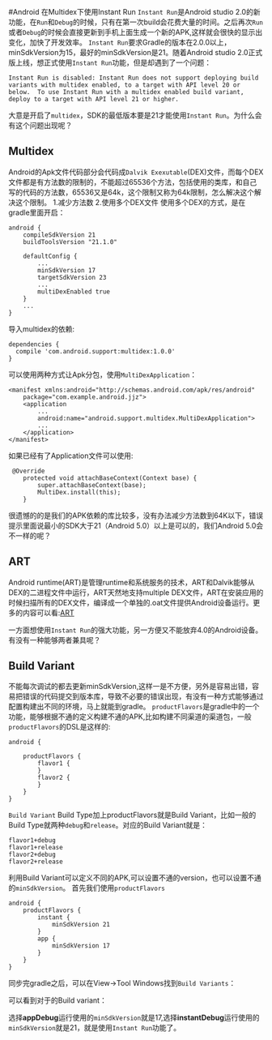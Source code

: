 #Android 在Multidex下使用Instant Run
`Instant Run`是Android studio 2.0的新功能，在`Run`和`Debug`的时候，只有在第一次build会花费大量的时间。之后再次`Run`或者`Debug`的时候会直接更新到手机上面生成一个新的APK,这样就会很快的显示出变化，加快了开发效率。
`Instant Run`要求Gradle的版本在2.0.0以上，minSdkVersion为15，最好的minSdkVersion是21。随着Android studio 2.0正式版上线，想正式使用`Instant Run`功能，但是却遇到了一个问题：
```
Instant Run is disabled: Instant Run does not support deploying build variants with multidex enabled, to a target with API level 20 or below.  To use Instant Run with a multidex enabled build variant, deploy to a target with API level 21 or higher.
```
大意是开启了`multidex`，SDK的最低版本要是21才能使用`Instant Run`。为什么会有这个问题出现呢？

## Multidex
Android的Apk文件代码部分会代码成`Dalvik Exexutable`(DEX)文件，而每个DEX文件都是有方法数的限制的，不能超过65536个方法，包括使用的类库，和自己写的代码的方法数，65536又是64k，这个限制又称为64k限制，怎么解决这个解决这个限制。
	1.减少方法数
	2.使用多个DEX文件
使用多个DEX的方式，是在gradle里面开启：
```
android {
    compileSdkVersion 21
    buildToolsVersion "21.1.0"

    defaultConfig {
        ...
        minSdkVersion 17
        targetSdkVersion 23
        ...
        multiDexEnabled true
    }
    ...
}

```
导入multidex的依赖:
```
dependencies {
  compile 'com.android.support:multidex:1.0.0'
}
```
可以使用两种方式让Apk分包，使用`MultiDexApplication`：
```
<manifest xmlns:android="http://schemas.android.com/apk/res/android"
    package="com.example.android.jjz">
    <application
        ...
        android:name="android.support.multidex.MultiDexApplication">
        ...
    </application>
</manifest>
```
如果已经有了Application文件可以使用:
```
 @Override
    protected void attachBaseContext(Context base) {
        super.attachBaseContext(base);
        MultiDex.install(this);
    }
```
很遗憾的的是我们的APK依赖的库比较多，没有办法减少方法数到64K以下，错误提示里面说最小的SDK大于21（Android 5.0）以上是可以的，我们Android 5.0会不一样的呢？

## ART
Android runtime(ART)是管理runtime和系统服务的技术，ART和Dalvik能够从DEX的二进程文件中运行，ART天然地支持multiple DEX文件，ART在安装应用的时候扫描所有的DEX文件，编译成一个单独的.oat文件提供Android设备运行。更多的内容可以看:[ART](https://source.android.com/devices/tech/dalvik/index.html)

一方面想使用`Instant Run`的强大功能，另一方便又不能放弃4.0的Android设备。有没有一种能够两者兼具呢？
## Build Variant
不能每次调试的都去更新minSdkVersion,这样一是不方便，另外是容易出错，容易把错误的代码提交到版本库，导致不必要的错误出现，有没有一种方式能够通过配置构建出不同的环境，马上就能到gradle。
`productFlavors`是gradle中的一个功能，能够根据不通的定义构建不通的APK,比如构建不同渠道的渠道包，一般`productFlavors`的DSL是这样的:
```
android {
  
    productFlavors {
        flavor1 {
        }
        flavor2 {
        }
    }
}

```
`Build Variant` Build Type加上productFlavors就是Build Variant，比如一般的Build Type就两种`debug`和`release`。对应的Build Variant就是：
```
flavor1+debug
flavor1+release
flavor2+debug
flavor2+release
```
利用Build Variant可以定义不同的APK,可以设置不通的version，也可以设置不通的`minSdkVersion`。
首先我们使用`productFlavors`
```
android {
    productFlavors {
        instant {
            minSdkVersion 21
        }
        app {
            minSdkVersion 17
        }
    }
}
```
同步完gradle之后，可以在View->Tool Windows找到`Build Variants`：

可以看到对于的Build variant：

选择**appDebug**运行使用的`minSdkVersion`就是17,选择**instantDebug**运行使用的`minSdkVersion`就是21，就是使用`Instant Run`功能了。




